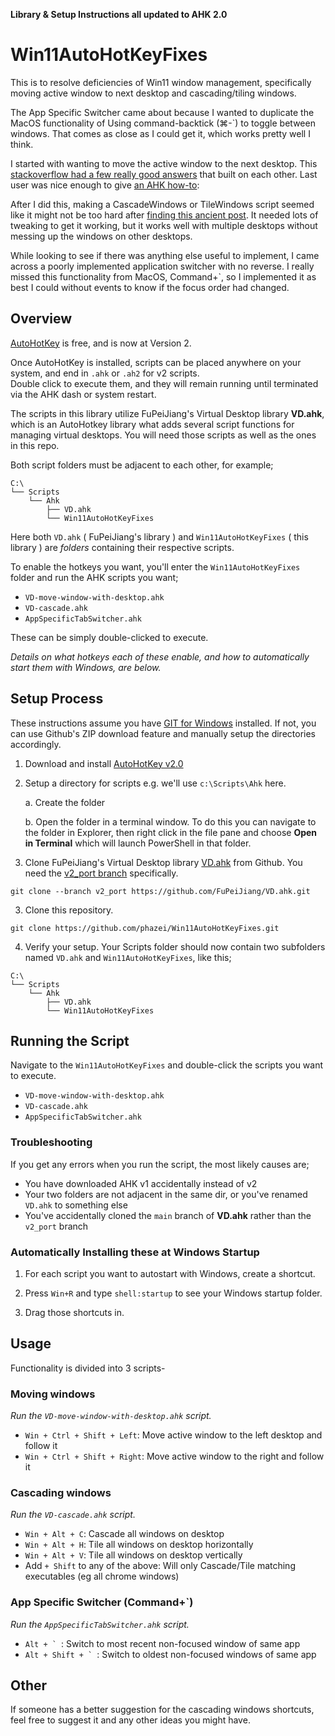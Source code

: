 **Library & Setup Instructions all updated to AHK 2.0** 

# Win11AutoHotKeyFixes
This is to resolve deficiencies of Win11 window management, specifically moving active window to next desktop and cascading/tiling windows.

The App Specific Switcher came about because I wanted to duplicate the MacOS functionality of Using command-backtick (⌘-\`) to toggle between windows.  That comes as close as I could get it, which works pretty well I think.

I started with wanting to move the active window to the next desktop.  This [stackoverflow had a few really good answers](https://superuser.com/questions/1685845/moving-current-window-to-another-desktop-in-windows-11-using-shortcut-keys) that built on each other.  Last user was nice enough to give [an AHK how-to](https://superuser.com/a/1728476):

After I did this, making a CascadeWindows or TileWindows script seemed like it might not be too hard after [finding this ancient post](https://www.autohotkey.com/board/topic/80580-how-to-programmatically-tile-cascade-windows/).
It needed lots of tweaking to get it working, but it works well with multiple desktops without messing up the windows on other desktops.

While looking to see if there was anything else useful to implement, I came across a poorly implemented application switcher with no reverse.  I really missed this functionality from MacOS, Command+`, so I implemented it as best I could without events to know if the focus order had changed.

## Overview 

[AutoHotKey](https://www.autohotkey.com/) is free, and is now at Version 2. 

Once AutoHotKey is installed, scripts can be placed anywhere on your system, and end in `.ahk` or `.ah2` for v2 scripts.  
Double click to execute them, and they will remain running until terminated via the AHK dash or system restart. 

The scripts in this library utilize FuPeiJiang's Virtual Desktop library **VD.ahk**, which is an AutoHotkey library what adds several script functions for managing virtual desktops.  You will need those scripts as well as the ones in this repo. 

Both script folders must be adjacent to each other, for example;

```
C:\
└── Scripts
    └── Ahk
        ├── VD.ahk
        └── Win11AutoHotKeyFixes
```

Here both `VD.ahk` ( FuPeiJiang's library ) and `Win11AutoHotKeyFixes` ( this library ) are *folders* containing their respective scripts. 

To enable the hotkeys you want, you'll enter the `Win11AutoHotKeyFixes` folder and run the AHK scripts you want;

- `VD-move-window-with-desktop.ahk`
- `VD-cascade.ahk`
- `AppSpecificTabSwitcher.ahk`

These can be simply double-clicked to execute.

*Details on what hotkeys each of these enable, and how to automatically start them with Windows, are below.*

## Setup Process

These instructions assume you have [GIT for Windows](https://git-scm.com/downloads/win) installed.  If not, you can use Github's ZIP download feature and manually setup the directories accordingly. 

1.  Download and install  [AutoHotKey v2.0](https://www.autohotkey.com/)

2. Setup a directory for scripts e.g. we'll use `c:\Scripts\Ahk` here. 

    a. Create the folder

    b. Open the folder in a terminal window.
    To do this you can navigate to the folder in Explorer, then right click in the file pane and choose **Open in Terminal** which will launch PowerShell in that folder. 

2.  Clone FuPeiJiang's Virtual Desktop library [VD.ahk](https://github.com/FuPeiJiang/VD.ahk) from Github. 
You need the [v2_port branch](https://github.com/FuPeiJiang/VD.ahk/tree/v2_port) specifically. 

```
git clone --branch v2_port https://github.com/FuPeiJiang/VD.ahk.git
```

3. Clone this repository. 

```
git clone https://github.com/phazei/Win11AutoHotKeyFixes.git
```

4. Verify your setup.  Your Scripts folder should now contain two subfolders named `VD.ahk` and `Win11AutoHotKeyFixes`, like this; 

```
C:\
└── Scripts
    └── Ahk
        ├── VD.ahk
        └── Win11AutoHotKeyFixes
```

## Running the Script

Navigate to the `Win11AutoHotKeyFixes` and double-click the scripts you want to execute. 

- `VD-move-window-with-desktop.ahk`
- `VD-cascade.ahk`
- `AppSpecificTabSwitcher.ahk`

### Troubleshooting 

If you get any errors when you run the script, the most likely causes are;

- You have downloaded AHK v1 accidentally instead of v2 
- Your two folders are not adjacent in the same dir, or you've renamed `VD.ahk` to something else 
- You've accidentally cloned the `main` branch of **VD.ahk** rather than the `v2_port` branch 

### Automatically Installing these at Windows Startup 

1. For each script you want to autostart with Windows, create a shortcut. 

2. Press `Win+R` and type `shell:startup` to see your Windows startup folder. 

3. Drag those shortcuts in. 




## Usage

Functionality is divided into 3 scripts- 

### Moving windows

*Run the `VD-move-window-with-desktop.ahk` script.*

 - `Win + Ctrl + Shift + Left`:  Move active window to the left desktop and follow it
 - `Win + Ctrl + Shift + Right`: Move active window to the right and follow it

### Cascading windows

*Run the `VD-cascade.ahk` script.*

 - `Win + Alt + C`:  Cascade all windows on desktop
 - `Win + Alt + H`:  Tile all windows on desktop horizontally
 - `Win + Alt + V`:  Tile all windows on desktop vertically
 - Add `+ Shift` to any of the above: Will only Cascade/Tile matching executables (eg all chrome windows)

### App Specific Switcher (Command+`)

*Run the `AppSpecificTabSwitcher.ahk` script.*

 - ``Alt + ` ``:  Switch to most recent non-focused window of same app
 - ``Alt + Shift + ` ``:  Switch to oldest non-focused windows of same app

## Other 

If someone has a better suggestion for the cascading windows shortcuts, feel free to suggest it and any other ideas you might have.


